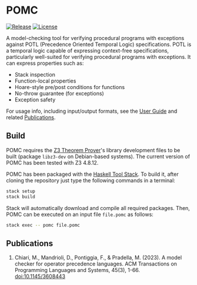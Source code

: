 # POMC
[![Release](https://img.shields.io/github/v/release/michiari/POMC?include_prereleases)](https://github.com/michiari/POMC/releases)
[![License](https://img.shields.io/github/license/michiari/POMC)](COPYING.md)

A model-checking tool for verifying procedural programs with exceptions against POTL (Precedence Oriented Temporal Logic) specifications.
POTL is a temporal logic capable of expressing context-free specifications, particularly well-suited for verifying procedural programs with exceptions.
It can express properties such as:
- Stack inspection
- Function-local properties
- Hoare-style pre/post conditions for functions
- No-throw guarantee (for exceptions)
- Exception safety

For usage info, including input/output formats, see the [User Guide](docs/guide.pdf) and related [Publications](#publications).

## Build

POMC requires the [Z3 Theorem Prover](https://github.com/Z3Prover/z3)'s library development files to be built (package `libz3-dev` on Debian-based systems).
The current version of POMC has been tested with Z3 4.8.12.

POMC has been packaged with the [Haskell Tool Stack](https://www.haskellstack.org/).
To build it, after cloning the repository just type the following commands in a terminal:
```sh
stack setup
stack build
```
Stack will automatically download and compile all required packages.
Then, POMC can be executed on an input file `file.pomc` as follows:
```sh
stack exec -- pomc file.pomc
```

## Publications

1. Chiari, M., Mandrioli, D., Pontiggia, F., & Pradella, M. (2023). A model checker for operator precedence languages. ACM Transactions on Programming Languages and Systems, 45(3), 1-66. [doi:10.1145/3608443](https://doi.org/10.1145/3608443)
